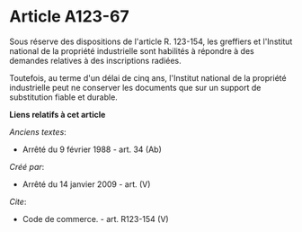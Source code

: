 # Article A123-67

Sous réserve des dispositions de l'article R. 123-154, les greffiers et l'Institut national de la propriété industrielle sont
habilités à répondre à des demandes relatives à des inscriptions radiées. 

Toutefois, au terme d'un délai de cinq ans, l'Institut national de la propriété industrielle peut ne conserver les documents
que sur un support de substitution fiable et durable.

**Liens relatifs à cet article**

_Anciens textes_:

  - Arrêté du 9 février 1988 - art. 34 (Ab)

_Créé par_:

  - Arrêté du 14 janvier 2009 - art. (V)

_Cite_:

  - Code de commerce. - art. R123-154 (V)
